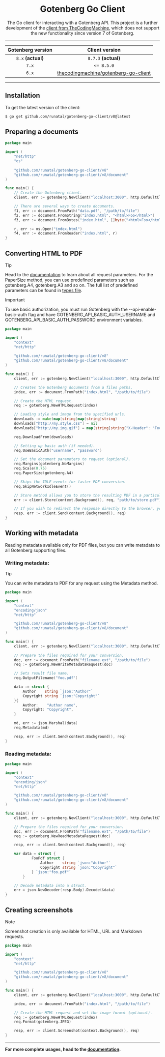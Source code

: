 <p align="center">
    <h1 align="center">Gotenberg Go Client</h1>
    <p align="center">The Go client for interacting with a Gotenberg API. This project is a further development of the <a href="https://github.com/thecodingmachine/gotenberg-go-client">client from TheCodingMachine</a>, which does not support the new functionality since version 7 of Gotenberg.
</p>

---

|Gotenberg version |                                               Client version                                               | 
|:----------------:|:----------------------------------------------------------------------------------------------------------:|
|`8.x` **(actual)**|                         `8.7.3` **(actual)**                                 <br/>                         |                            
|`7.x`             |                                                 `<= 8.5.0`                                                 |
|`6.x`             | <a href="https://github.com/thecodingmachine/gotenberg-go-client">thecodingmachine/gotenberg-go-client</a> |

---

## Installation

To get the latest version of the client:

```zsh
$ go get github.com/runatal/gotenberg-go-client/v8@latest
```

## Preparing a documents

```go
package main

import (
    "net/http"
    "os"
	
    "github.com/runatal/gotenberg-go-client/v8"
    "github.com/runatal/gotenberg-go-client/v8/document"
)

func main() {
    // Create the Gotenberg client.
    client, err := gotenberg.NewClient("localhost:3000", http.DefaultClient)

    // There are several ways to create documents.
    f1, err := document.FromPath("data.pdf", "/path/to/file")
    f2, err := document.FromString("index.html", "<html>Foo</html>")
    f3, err := document.FromBytes("index.html", []byte("<html>Foo</html>"))

    r, err := os.Open("index.html")
    f4, err := document.FromReader("index.html", r)
}
```

## Converting HTML to PDF

> [!TIP]
> Head to the [documentation](https://gotenberg.dev/) to learn about all request parameters. For the PaperSize 
> method, you can use predefined parameters such as gotenberg.A4, gotenberg.A3 and so on. The full list of 
> predefined parameters can be found in [types file](https://github.com/dcaraxes/gotenberg-go-client/v8/blob/master/types.go).

> [!IMPORTANT]
> To use basic authorization, you must run Gotenberg with the --api-enable-basic-auth flag and have GOTENBERG_API_BASIC_AUTH_USERNAME and GOTENBERG_API_BASIC_AUTH_PASSWORD environment variables. 

```go
package main

import (
    "context"
    "net/http"
    
    "github.com/runatal/gotenberg-go-client/v8"
    "github.com/runatal/gotenberg-go-client/v8/document"
)

func main() {
    client, err := gotenberg.NewClient("localhost:3000", http.DefaultClient)

    // Creates the Gotenberg documents from a files paths.
    index, err := document.FromPath("index.html", "/path/to/file")

    // Create the HTML request.
    req := gotenberg.NewHTMLRequest(index)

    // Loading style and image from the specified urls. 
    downloads := make(map[string]map[string]string)
    downloads["http://my.style.css"] = nil
    downloads["http://my.img.gif"] = map[string]string{"X-Header": "Foo"}

    req.DownloadFrom(downloads)

    // Setting up basic auth (if needed).
    req.UseBasicAuth("username", "password")

    // Set the document parameters to request (optional).
    req.Margins(gotenberg.NoMargins)
    req.Scale(0.75)
    req.PaperSize(gotenberg.A4)

    // Skips the IDLE events for faster PDF conversion.
    req.SkipNetworkIdleEvent()

    // Store method allows you to store the resulting PDF in a particular destination.
    err := client.Store(context.Background(), req, "path/to/store.pdf")

    // If you wish to redirect the response directly to the browser, you may also use:
    resp, err := client.Send(context.Background(), req)
}

```

## Working with metadata
Reading metadata available only for PDF files, but you can write metadata to all Gotenberg supporting files.

### Writing metadata:

> [!TIP]
> You can write metadata to PDF for any request using the Metadata method.

```go
package main

import (
    "context"
    "encoding/json"
    "net/http"

    "github.com/runatal/gotenberg-go-client/v8"
    "github.com/runatal/gotenberg-go-client/v8/document"
)

func main() {
    client, err := gotenberg.NewClient("localhost:3000", http.DefaultClient)
	
    // Prepare the files required for your conversion.
    doc, err := document.FromPath("filename.ext", "/path/to/file")
    req := gotenberg.NewWriteMetadataRequest(doc)

    // Sets result file name.
    req.OutputFilename("foo.pdf")

    data := struct {
        Author    string `json:"Author"`
        Copyright string `json:"Copyright"`
    }{
        Author:    "Author name",
        Copyright: "Copyright",
    }

    md, err := json.Marshal(data)
    req.Metadata(md)

    resp, err := client.Send(context.Background(), req)
}
```

### Reading metadata:

```go
package main

import (
    "context"
    "encoding/json"
    "net/http"

    "github.com/runatal/gotenberg-go-client/v8"
    "github.com/runatal/gotenberg-go-client/v8/document"
)

func main() {
    client, err := gotenberg.NewClient("localhost:3000", http.DefaultClient)

    // Prepare the files required for your conversion.
    doc, err := document.FromPath("filename.ext", "/path/to/file")
    req := gotenberg.NewReadMetadataRequest(doc)

    resp, err := client.Send(context.Background(), req)

    var data = struct {
            FooPdf struct {
                Author    string `json:"Author"`
                Copyright string `json:"Copyright"`
            } `json:"foo.pdf"`
        }

    // Decode metadata into a struct.
    err = json.NewDecoder(resp.Body).Decode(&data)
}

```

## Creating screenshots

> [!NOTE]
> Screenshot creation is only available for HTML, URL and Markdown requests.

```go
package main

import (
    "context"
    "net/http"

    "github.com/runatal/gotenberg-go-client/v8"
    "github.com/runatal/gotenberg-go-client/v8/document"
)

func main() {
    client, err := gotenberg.NewClient("localhost:3000", http.DefaultClient)

    index, err := document.FromPath("index.html", "/path/to/file")

    // Create the HTML request and set the image format (optional).
    req := gotenberg.NewHTMLRequest(index)
    req.Format(gotenberg.JPEG)

    resp, err := client.Screenshot(context.Background(), req)
}

```

---

**For more complete usages, head to the [documentation](https://gotenberg.dev/).**
